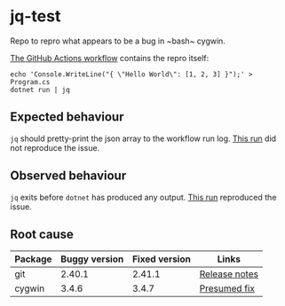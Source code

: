 # jq-test

Repo to repro what appears to be a bug in ~bash~ cygwin.

[The GitHub Actions workflow](.github/workflows/test.yml) contains the repro itself:
```
echo 'Console.WriteLine("{ \"Hello World\": [1, 2, 3] }");' > Program.cs
dotnet run | jq
```
## Expected behaviour
`jq` should pretty-print the json array to the workflow run log. [This run](https://github.com/samblackburn/jq-test/actions/runs/5356531849/jobs/9716165600) did not reproduce the issue.

## Observed behaviour
`jq` exits before `dotnet` has produced any output. [This run](https://github.com/samblackburn/jq-test/actions/runs/5356934491) reproduced the issue.

## Root cause

Package | Buggy version | Fixed version | Links
------- | ------------- | --------------| --------------
git     | 2.40.1        | 2.41.1        | [Release notes](https://github.com/git-for-windows/build-extra/blob/main/ReleaseNotes.md#changes-since-git-for-windows-v2410-june-1st-2023)
cygwin  | 3.4.6         | 3.4.7         | [Presumed fix](https://github.com/cygwin/cygwin/commit/e5fcc5837c9594ccb7d0d6f40af69f266f606c5b)
